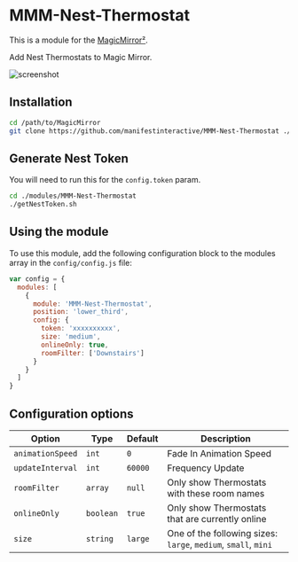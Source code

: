 # MMM-Nest-Thermostat

This is a module for the [MagicMirror²](https://github.com/MichMich/MagicMirror/).

Add Nest Thermostats to Magic Mirror.

![screenshot](https://peter.build/magic-mirror/mmm-nest-thermostat.png)

## Installation

```bash
cd /path/to/MagicMirror
git clone https://github.com/manifestinteractive/MMM-Nest-Thermostat ./modules/MMM-Nest-Thermostat
```

## Generate Nest Token

You will need to run this for the `config.token` param.

```bash
cd ./modules/MMM-Nest-Thermostat
./getNestToken.sh
```

## Using the module

To use this module, add the following configuration block to the modules array in the `config/config.js` file:

```js
var config = {
  modules: [
    {
      module: 'MMM-Nest-Thermostat',
      position: 'lower_third',
      config: {
        token: 'xxxxxxxxxx',
        size: 'medium',
        onlineOnly: true,
        roomFilter: ['Downstairs']
      }
    }
  ]
}
```

## Configuration options

Option           | Type      | Default | Description
-----------------|-----------|---------|--------------------------------------------------------------
`animationSpeed` | `int`     | `0`     | Fade In Animation Speed
`updateInterval` | `int`     | `60000` | Frequency Update
`roomFilter`     | `array`   | `null`  | Only show Thermostats with these room names
`onlineOnly`     | `boolean` | `true`  | Only show Thermostats that are currently online
`size`           | `string`  | `large` | One of the following sizes: `large`, `medium`, `small`, `mini`
